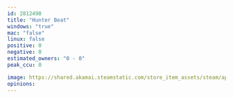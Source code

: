 ```yaml
---
id: 2812490
title: "Hunter Beat"
windows: "true"
mac: "false"
linux: false
positive: 0
negative: 0
estimated_owners: "0 - 0"
peak_ccu: 0

image: https://shared.akamai.steamstatic.com/store_item_assets/steam/apps/2812490/header.jpg?t=1715602321
opinions:
---
```

